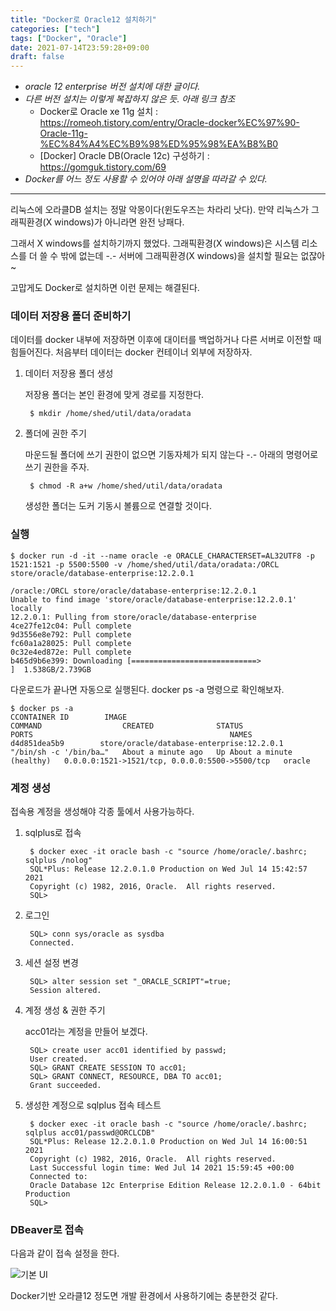 ```yaml
---
title: "Docker로 Oracle12 설치하기"
categories: ["tech"]
tags: ["Docker", "Oracle"]
date: 2021-07-14T23:59:28+09:00
draft: false
---
```


* _oracle 12 enterprise 버전 설치에 대한 글이다._
* _다른 버전 설치는 이렇게 복잡하지 않은 듯. 아래 링크 참조_
	* Docker로 Oracle xe 11g 설치 :   https://romeoh.tistory.com/entry/Oracle-docker%EC%97%90-Oracle-11g-%EC%84%A4%EC%B9%98%ED%95%98%EA%B8%B0
	* [Docker] Oracle DB(Oracle 12c) 구성하기 : https://gomguk.tistory.com/69
* _Docker를 어느 정도 사용할 수 있어야 아래 설명을 따라갈 수 있다._

___

리눅스에 오라클DB 설치는 정말 악몽이다(윈도우즈는 차라리 낫다). 만약 리눅스가 그래픽환경(X windows)가 아니라면 완전 낭패다.

그래서 X windows를 설치하기까지 했었다.  그래픽환경(X windows)은 시스템 리소스를 더 쓸 수 밖에 없는데 -.- 서버에 그래픽환경(X windows)을 설치할 필요는 없잖아~

고맙게도 Docker로 설치하면 이런 문제는 해결된다.

### 데이터 저장용 폴더 준비하기

데이터를 docker 내부에 저장하면 이후에 대이터를 백업하거나 다른 서버로 이전할 때 힘들어진다. 처음부터 데이터는 docker 컨테이너 외부에 저장하자. 

1. 데이터 저장용 폴더 생성

	저장용 폴더는 본인 환경에 맞게 경로를 지정한다.

		$ mkdir /home/shed/util/data/oradata
	
1. 폴더에 권한 주기

	마운드될 폴더에 쓰기 권한이 없으면 기동자체가 되지 않는다 -.- 아래의 명령어로 쓰기 권한을 주자.

		$ chmod -R a+w /home/shed/util/data/oradata

	생성한 폴더는 도커 기동시 볼륨으로 연결할 것이다.

### 실행

	$ docker run -d -it --name oracle -e ORACLE_CHARACTERSET=AL32UTF8 -p 1521:1521 -p 5500:5500 -v /home/shed/util/data/oradata:/ORCL store/oracle/database-enterprise:12.2.0.1
	
	/oracle:/ORCL store/oracle/database-enterprise:12.2.0.1
	Unable to find image 'store/oracle/database-enterprise:12.2.0.1' locally
	12.2.0.1: Pulling from store/oracle/database-enterprise
	4ce27fe12c04: Pull complete 
	9d3556e8e792: Pull complete 
	fc60a1a28025: Pull complete 
	0c32e4ed872e: Pull complete 
	b465d9b6e399: Downloading [============================>                      ]  1.538GB/2.739GB

다운로드가 끝나면 자동으로 실행된다.  docker ps -a 명령으로 확인해보자.

	$ docker ps -a
	CCONTAINER ID        IMAGE                                       COMMAND                  CREATED              STATUS                        PORTS                                            NAMES
	d4d851dea5b9        store/oracle/database-enterprise:12.2.0.1   "/bin/sh -c '/bin/ba…"   About a minute ago   Up About a minute (healthy)   0.0.0.0:1521->1521/tcp, 0.0.0.0:5500->5500/tcp   oracle

### 계정 생성

접속용 계정을 생성해야 각종 툴에서 사용가능하다.

1. sqlplus로 접속

		$ docker exec -it oracle bash -c "source /home/oracle/.bashrc; sqlplus /nolog"
		SQL*Plus: Release 12.2.0.1.0 Production on Wed Jul 14 15:42:57 2021
		Copyright (c) 1982, 2016, Oracle.  All rights reserved.
		SQL>

1. 로그인

		SQL> conn sys/oracle as sysdba
		Connected.

1. 세션 설정 변경

		SQL> alter session set "_ORACLE_SCRIPT"=true;
		Session altered.

1. 계정 생성 & 권한 주기

	acc01라는 계정을 만들어 보겠다.

		SQL> create user acc01 identified by passwd;
		User created.
		SQL> GRANT CREATE SESSION TO acc01;
		SQL> GRANT CONNECT, RESOURCE, DBA TO acc01;
		Grant succeeded.

1. 생성한 계정으로 sqlplus 접속 테스트

		$ docker exec -it oracle bash -c "source /home/oracle/.bashrc; sqlplus acc01/passwd@ORCLCDB"
		SQL*Plus: Release 12.2.0.1.0 Production on Wed Jul 14 16:00:51 2021
		Copyright (c) 1982, 2016, Oracle.  All rights reserved.
		Last Successful login time: Wed Jul 14 2021 15:59:45 +00:00
		Connected to:
		Oracle Database 12c Enterprise Edition Release 12.2.0.1.0 - 64bit Production
		SQL>

### DBeaver로 접속

다음과 같이 접속 설정을 한다.

![기본 UI](/images/Docker로_Oracle설치하기_DBeaver로_접속.png "Title here")

Docker기반 오라클12 정도면 개발 환경에서 사용하기에는 충분한것 같다.

















